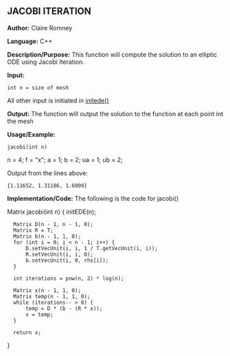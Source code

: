 ## JACOBI ITERATION

**Author:** Claire Romney

**Language:** C++

**Description/Purpose:** This function will compute the solution to an elliptic ODE using Jacobi Iteration.

**Input:**

	int n = size of mesh
  All other input is initiated in [initede()](initede.md)
	
**Output:** The function will output the solution to the function at each point int the mesh

**Usage/Example:**

	jacobi(int n)
  n = 4;
  f = "x";
  a = 1;
  b = 2;
  ua = 1;
  ub = 2;

Output from the lines above:

	{1.11652, 1.31186, 1.6009}
    
**Implementation/Code:** The following is the code for jacobi()

  Matrix jacobi(int n) {
	  initEDE(n);

	  Matrix D(n - 1, n - 1, 0);
	  Matrix R = T;
	  Matrix b(n - 1, 1, 0);
	  for (int i = 0; i < n - 1; i++) {
		  D.setVecUnit(i, i, 1 / T.getVecUnit(i, i));
		  R.setVecUnit(i, i, 0);
		  b.setVecUnit(i, 0, rhs[i]);
	  }

	  int iterations = pow(n, 2) * log(n);

	  Matrix x(n - 1, 1, 0);
	  Matrix temp(n - 1, 1, 0);
	  while (iterations-- > 0) {
		  temp = D * (b - (R * x));
		  x = temp;
	  }

	  return x;
  }
